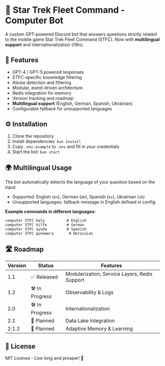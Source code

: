 # 🚀 Star Trek Fleet Command - Computer Bot

A custom GPT-powered Discord bot that answers questions strictly related to the mobile game Star Trek Fleet Command (STFC).
Now with **multilingual support** and internationalization (i18n).

## 🖖 Features

- GPT-4 / GPT-5 powered responses
- STFC-specific knowledge filtering
- Abuse detection and filtering
- Modular, event-driven architecture
- Redis integration for memory
- Version tracking and roadmap
- **Multilingual support** (English, German, Spanish, Ukrainian)
- Configurable fallback for unsupported languages

## ⚙️ Installation

1. Clone the repository
2. Install dependencies: `bun install`
3. Copy `.env.example` to `.env` and fill in your credentials
4. Start the bot: `bun start`

## 🌍 Multilingual Usage

The bot automatically detects the language of your question based on the input:

- Supported: English (`en`), German (`de`), Spanish (`es`), Ukrainian (`uk`)
- Unsupported languages: fallback message in English defined in config

**Example commands in different languages:**

```text
computer STFC help          # English
computer STFC hilfe         # German
computer STFC ayuda         # Spanish
computer STFC допомога       # Ukrainian
```

## 🛣️ Roadmap

| Version | Status | Features |
|---------|--------|----------|
| 1.1 | ✅ Released | Modularization, Service Layers, Redis Support |
| 1.2 | 🛠️ In Progress | Observability & Logs |
| 2.0| 🛠️ In Progress | Internationalization |
| 2.1 | 📅 Planned | Data Lake Integration |
| 2.1.2 | 📅 Planned | Adaptive Memory & Learning |


## 📄 License

MIT License - Live long and prosper! 🖖